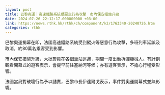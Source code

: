 ```yaml
---
layout: post
title: 巴黎奧運｜高速鐵路系統受惡意行為攻擊　市內保安措施升級
date: 2024-07-26 22:12:17.000000000 +08:00
link: https://news.rthk.hk/rthk/ch/component/k2/1763340-20240726.htm
categories: rthk
---
```


巴黎奧運揭幕在即，法國高速鐵路系統受到縱火等惡意行為攻擊，多班列車延誤及取消，約80萬名乘客受到影響。

市內保安措施升級，大批警員在各個車站巡邏，期間一度出動拆彈機械人。有計劃觀看開幕式的遊客表示，會提早前往塞納河等候；亦有遊客表示，不擔心行程受影響。

法國當局對破壞行為予以譴責，巴黎市長伊達爾戈表示，事件對奧運開幕式並無影響。
